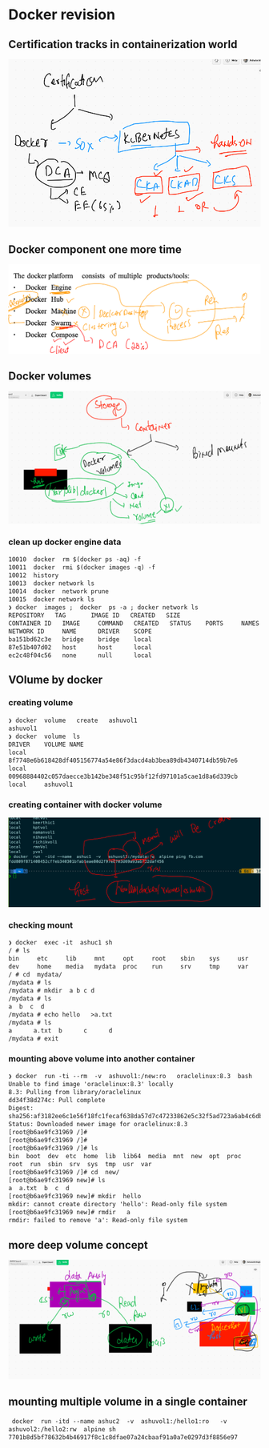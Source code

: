 # Docker revision 

## Certification tracks in containerization world 

<img src="cert.png">

## Docker component one more time 

<img src="compo.png">

## Docker volumes 

<img src="dvol.png">

### clean up docker engine data 

```
10010  docker  rm $(docker ps -aq) -f
10011  docker  rmi $(docker images -q) -f
10012  history
10013  docker network ls
10014  docker  network prune 
10015  docker network ls
❯ docker  images ;  docker  ps -a ; docker network ls
REPOSITORY   TAG       IMAGE ID   CREATED   SIZE
CONTAINER ID   IMAGE     COMMAND   CREATED   STATUS    PORTS     NAMES
NETWORK ID     NAME      DRIVER    SCOPE
ba151bd62c3e   bridge    bridge    local
87e51b407d02   host      host      local
ec2c48f04c56   none      null      local
```

## VOlume by docker 

### creating volume 

```
❯ docker  volume   create   ashuvol1
ashuvol1
❯ docker  volume  ls
DRIVER    VOLUME NAME
local     8f7748e6b618428df405156774a54e86f3dacd4ab3bea89db4340714db59b7e6
local     00968884402c057daecce3b142be348f51c95bf12fd97101a5cae1d8a6d339cb
local     ashuvol1

```

### creating container with docker volume 

<img src="vol1.png">

### checking mount 

```
❯ docker  exec -it  ashuc1 sh
/ # ls
bin     etc     lib     mnt     opt     root    sbin    sys     usr
dev     home    media   mydata  proc    run     srv     tmp     var
/ # cd  mydata/
/mydata # ls
/mydata # mkdir  a b c d
/mydata # ls
a  b  c  d
/mydata # echo hello   >a.txt
/mydata # ls
a      a.txt  b      c      d
/mydata # exit

```

### mounting above volume into another container 

```
❯ docker  run -ti --rm  -v  ashuvol1:/new:ro   oraclelinux:8.3  bash
Unable to find image 'oraclelinux:8.3' locally
8.3: Pulling from library/oraclelinux
dd34f38d274c: Pull complete 
Digest: sha256:af3182ee6c1e56f18fc1fecaf638da57d7c47233862e5c32f5ad723a6ab4c6db
Status: Downloaded newer image for oraclelinux:8.3
[root@b6ae9fc31969 /]# 
[root@b6ae9fc31969 /]# 
[root@b6ae9fc31969 /]# ls
bin  boot  dev  etc  home  lib  lib64  media  mnt  new  opt  proc  root  run  sbin  srv  sys  tmp  usr  var
[root@b6ae9fc31969 /]# cd  new/
[root@b6ae9fc31969 new]# ls
a  a.txt  b  c  d
[root@b6ae9fc31969 new]# mkdir  hello
mkdir: cannot create directory 'hello': Read-only file system
[root@b6ae9fc31969 new]# rmdir   a
rmdir: failed to remove 'a': Read-only file system

```

## more deep volume concept 

<img src="vol2.png">

## mounting multiple volume in a single container 

```
 docker  run -itd --name ashuc2  -v  ashuvol1:/hello1:ro   -v  ashuvol2:/hello2:rw  alpine sh
7701b8d5bf78632b4b46917f8c1c8dfae07a24cbaaf91a0a7e0297d3f8856e97

```




